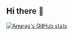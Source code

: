 ## Hi there 👋

  [![Anurag's GitHub stats](https://github-readme-stats.vercel.app/api?username=night8858)](https://github.com/anuraghazra/github-readme-stats)
<!--
**night8858/night8858** is a ✨ _special_ ✨ repository because its `README.md` (this file) appears on your GitHub profile.

Here are some ideas to get you started:

- 🔭 I’m currently working on ...
- 🌱 I’m currently learning ...
- 👯 I’m looking to collaborate on ...
- 🤔 I’m looking for help with ...
- 💬 Ask me about ...
- 📫 How to reach me: ...
- 😄 Pronouns: ...
- ⚡ Fun fact: ...
-->
